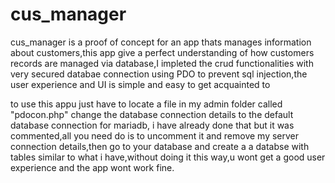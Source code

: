 # cus_manager
cus_manager is a proof of concept for an app thats manages information about customers,this app give a perfect understanding of how  customers records are managed via database,I impleted the crud functionalities with very secured databae connection using PDO to prevent sql injection,the user experience and
UI is simple and easy to get acquainted to

to use this appu just have to locate a file in my admin folder called "pdocon.php" change the database connection details to the default database connection for mariadb, i have already done that but it was commented,all you need do is to uncomment it and remove my server connection details,then go to your database and create a a databse with tables similar to what i have,without doing it this way,u wont get a good user experience and the app wont work fine.
